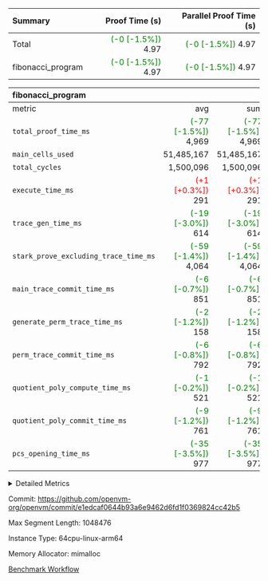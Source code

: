 | Summary | Proof Time (s) | Parallel Proof Time (s) |
|:---|---:|---:|
| Total | <span style='color: green'>(-0 [-1.5%])</span> 4.97 | <span style='color: green'>(-0 [-1.5%])</span> 4.97 |
| fibonacci_program | <span style='color: green'>(-0 [-1.5%])</span> 4.97 | <span style='color: green'>(-0 [-1.5%])</span> 4.97 |


| fibonacci_program |||||
|:---|---:|---:|---:|---:|
|metric|avg|sum|max|min|
| `total_proof_time_ms ` | <span style='color: green'>(-77 [-1.5%])</span> 4,969 | <span style='color: green'>(-77 [-1.5%])</span> 4,969 | <span style='color: green'>(-77 [-1.5%])</span> 4,969 | <span style='color: green'>(-77 [-1.5%])</span> 4,969 |
| `main_cells_used     ` |  51,485,167 |  51,485,167 |  51,485,167 |  51,485,167 |
| `total_cycles        ` |  1,500,096 |  1,500,096 |  1,500,096 |  1,500,096 |
| `execute_time_ms     ` | <span style='color: red'>(+1 [+0.3%])</span> 291 | <span style='color: red'>(+1 [+0.3%])</span> 291 | <span style='color: red'>(+1 [+0.3%])</span> 291 | <span style='color: red'>(+1 [+0.3%])</span> 291 |
| `trace_gen_time_ms   ` | <span style='color: green'>(-19 [-3.0%])</span> 614 | <span style='color: green'>(-19 [-3.0%])</span> 614 | <span style='color: green'>(-19 [-3.0%])</span> 614 | <span style='color: green'>(-19 [-3.0%])</span> 614 |
| `stark_prove_excluding_trace_time_ms` | <span style='color: green'>(-59 [-1.4%])</span> 4,064 | <span style='color: green'>(-59 [-1.4%])</span> 4,064 | <span style='color: green'>(-59 [-1.4%])</span> 4,064 | <span style='color: green'>(-59 [-1.4%])</span> 4,064 |
| `main_trace_commit_time_ms` | <span style='color: green'>(-6 [-0.7%])</span> 851 | <span style='color: green'>(-6 [-0.7%])</span> 851 | <span style='color: green'>(-6 [-0.7%])</span> 851 | <span style='color: green'>(-6 [-0.7%])</span> 851 |
| `generate_perm_trace_time_ms` | <span style='color: green'>(-2 [-1.2%])</span> 158 | <span style='color: green'>(-2 [-1.2%])</span> 158 | <span style='color: green'>(-2 [-1.2%])</span> 158 | <span style='color: green'>(-2 [-1.2%])</span> 158 |
| `perm_trace_commit_time_ms` | <span style='color: green'>(-6 [-0.8%])</span> 792 | <span style='color: green'>(-6 [-0.8%])</span> 792 | <span style='color: green'>(-6 [-0.8%])</span> 792 | <span style='color: green'>(-6 [-0.8%])</span> 792 |
| `quotient_poly_compute_time_ms` | <span style='color: green'>(-1 [-0.2%])</span> 521 | <span style='color: green'>(-1 [-0.2%])</span> 521 | <span style='color: green'>(-1 [-0.2%])</span> 521 | <span style='color: green'>(-1 [-0.2%])</span> 521 |
| `quotient_poly_commit_time_ms` | <span style='color: green'>(-9 [-1.2%])</span> 761 | <span style='color: green'>(-9 [-1.2%])</span> 761 | <span style='color: green'>(-9 [-1.2%])</span> 761 | <span style='color: green'>(-9 [-1.2%])</span> 761 |
| `pcs_opening_time_ms ` | <span style='color: green'>(-35 [-3.5%])</span> 977 | <span style='color: green'>(-35 [-3.5%])</span> 977 | <span style='color: green'>(-35 [-3.5%])</span> 977 | <span style='color: green'>(-35 [-3.5%])</span> 977 |



<details>
<summary>Detailed Metrics</summary>

| group | num_segments | keygen_time_ms | commit_exe_time_ms |
| --- | --- | --- | --- |
| fibonacci_program | 1 | 411 | 5 | 

| group | air_name | quotient_deg | interactions | constraints |
| --- | --- | --- | --- | --- |
| fibonacci_program | AccessAdapterAir<16> | 4 | 5 | 11 | 
| fibonacci_program | AccessAdapterAir<2> | 4 | 5 | 11 | 
| fibonacci_program | AccessAdapterAir<32> | 4 | 5 | 11 | 
| fibonacci_program | AccessAdapterAir<4> | 4 | 5 | 11 | 
| fibonacci_program | AccessAdapterAir<64> | 4 | 5 | 11 | 
| fibonacci_program | AccessAdapterAir<8> | 4 | 5 | 11 | 
| fibonacci_program | BitwiseOperationLookupAir<8> | 2 | 2 | 4 | 
| fibonacci_program | MemoryMerkleAir<8> | 4 | 4 | 38 | 
| fibonacci_program | PersistentBoundaryAir<8> | 4 | 3 | 5 | 
| fibonacci_program | PhantomAir | 4 | 3 | 4 | 
| fibonacci_program | Poseidon2PeripheryAir<BabyBearParameters>, 1> | 2 | 1 | 286 | 
| fibonacci_program | ProgramAir | 1 | 1 | 4 | 
| fibonacci_program | RangeTupleCheckerAir<2> | 1 | 1 | 4 | 
| fibonacci_program | Rv32HintStoreAir | 4 | 18 | 23 | 
| fibonacci_program | VariableRangeCheckerAir | 1 | 1 | 4 | 
| fibonacci_program | VmAirWrapper<Rv32BaseAluAdapterAir, BaseAluCoreAir<4, 8> | 4 | 20 | 31 | 
| fibonacci_program | VmAirWrapper<Rv32BaseAluAdapterAir, LessThanCoreAir<4, 8> | 4 | 18 | 36 | 
| fibonacci_program | VmAirWrapper<Rv32BaseAluAdapterAir, ShiftCoreAir<4, 8> | 4 | 24 | 85 | 
| fibonacci_program | VmAirWrapper<Rv32BranchAdapterAir, BranchEqualCoreAir<4> | 4 | 11 | 17 | 
| fibonacci_program | VmAirWrapper<Rv32BranchAdapterAir, BranchLessThanCoreAir<4, 8> | 4 | 13 | 32 | 
| fibonacci_program | VmAirWrapper<Rv32CondRdWriteAdapterAir, Rv32JalLuiCoreAir> | 4 | 10 | 15 | 
| fibonacci_program | VmAirWrapper<Rv32JalrAdapterAir, Rv32JalrCoreAir> | 4 | 16 | 16 | 
| fibonacci_program | VmAirWrapper<Rv32LoadStoreAdapterAir, LoadSignExtendCoreAir<4, 8> | 4 | 18 | 27 | 
| fibonacci_program | VmAirWrapper<Rv32LoadStoreAdapterAir, LoadStoreCoreAir<4> | 4 | 17 | 34 | 
| fibonacci_program | VmAirWrapper<Rv32MultAdapterAir, DivRemCoreAir<4, 8> | 4 | 25 | 76 | 
| fibonacci_program | VmAirWrapper<Rv32MultAdapterAir, MulHCoreAir<4, 8> | 4 | 24 | 23 | 
| fibonacci_program | VmAirWrapper<Rv32MultAdapterAir, MultiplicationCoreAir<4, 8> | 4 | 19 | 13 | 
| fibonacci_program | VmAirWrapper<Rv32RdWriteAdapterAir, Rv32AuipcCoreAir> | 4 | 12 | 11 | 
| fibonacci_program | VmConnectorAir | 4 | 5 | 9 | 

| group | air_name | segment | rows | prep_cols | perm_cols | main_cols | cells |
| --- | --- | --- | --- | --- | --- | --- | --- |
| fibonacci_program | AccessAdapterAir<8> | 0 | 32 |  | 12 | 17 | 928 | 
| fibonacci_program | BitwiseOperationLookupAir<8> | 0 | 65,536 | 3 | 8 | 2 | 655,360 | 
| fibonacci_program | MemoryMerkleAir<8> | 0 | 256 |  | 12 | 32 | 11,264 | 
| fibonacci_program | PersistentBoundaryAir<8> | 0 | 32 |  | 8 | 20 | 896 | 
| fibonacci_program | PhantomAir | 0 | 1 |  | 8 | 6 | 14 | 
| fibonacci_program | Poseidon2PeripheryAir<BabyBearParameters>, 1> | 0 | 256 |  | 8 | 300 | 78,848 | 
| fibonacci_program | ProgramAir | 0 | 4,096 |  | 8 | 10 | 73,728 | 
| fibonacci_program | RangeTupleCheckerAir<2> | 0 | 524,288 | 2 | 8 | 1 | 4,718,592 | 
| fibonacci_program | Rv32HintStoreAir | 0 | 4 |  | 24 | 32 | 224 | 
| fibonacci_program | VariableRangeCheckerAir | 0 | 262,144 | 2 | 8 | 1 | 2,359,296 | 
| fibonacci_program | VmAirWrapper<Rv32BaseAluAdapterAir, BaseAluCoreAir<4, 8> | 0 | 1,048,576 |  | 28 | 36 | 67,108,864 | 
| fibonacci_program | VmAirWrapper<Rv32BaseAluAdapterAir, LessThanCoreAir<4, 8> | 0 | 524,288 |  | 24 | 37 | 31,981,568 | 
| fibonacci_program | VmAirWrapper<Rv32BranchAdapterAir, BranchEqualCoreAir<4> | 0 | 262,144 |  | 16 | 26 | 11,010,048 | 
| fibonacci_program | VmAirWrapper<Rv32BranchAdapterAir, BranchLessThanCoreAir<4, 8> | 0 | 8 |  | 20 | 32 | 416 | 
| fibonacci_program | VmAirWrapper<Rv32CondRdWriteAdapterAir, Rv32JalLuiCoreAir> | 0 | 131,072 |  | 16 | 18 | 4,456,448 | 
| fibonacci_program | VmAirWrapper<Rv32JalrAdapterAir, Rv32JalrCoreAir> | 0 | 16 |  | 20 | 28 | 768 | 
| fibonacci_program | VmAirWrapper<Rv32LoadStoreAdapterAir, LoadStoreCoreAir<4> | 0 | 16 |  | 28 | 41 | 1,104 | 
| fibonacci_program | VmAirWrapper<Rv32RdWriteAdapterAir, Rv32AuipcCoreAir> | 0 | 8 |  | 16 | 20 | 288 | 
| fibonacci_program | VmConnectorAir | 0 | 2 | 1 | 12 | 5 | 34 | 

| group | segment | trace_gen_time_ms | total_proof_time_ms | total_cycles | total_cells | stark_prove_excluding_trace_time_ms | quotient_poly_compute_time_ms | quotient_poly_commit_time_ms | perm_trace_commit_time_ms | pcs_opening_time_ms | main_trace_commit_time_ms | main_cells_used | generate_perm_trace_time_ms | execute_time_ms |
| --- | --- | --- | --- | --- | --- | --- | --- | --- | --- | --- | --- | --- | --- | --- |
| fibonacci_program | 0 | 614 | 4,969 | 1,500,096 | 122,458,688 | 4,064 | 521 | 761 | 792 | 977 | 851 | 51,485,167 | 158 | 291 | 

</details>


Commit: https://github.com/openvm-org/openvm/commit/e1edcaf0644b93a6e9462d6fd1f0369824cc42b5

Max Segment Length: 1048476

Instance Type: 64cpu-linux-arm64

Memory Allocator: mimalloc

[Benchmark Workflow](https://github.com/openvm-org/openvm/actions/runs/13794859202)
